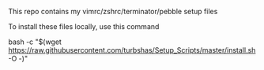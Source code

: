 This repo contains my vimrc/zshrc/terminator/pebble setup files

To install these files locally, use this command

bash -c "$(wget https://raw.githubusercontent.com/turbshas/Setup_Scripts/master/install.sh -O -)"
